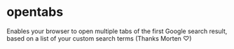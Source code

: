 # opentabs
Enables your browser to open multiple tabs of the first Google search result, based on a list of your custom search terms (Thanks Morten ♡)
